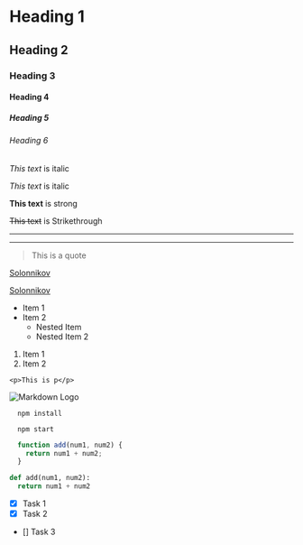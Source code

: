 <!-- heading -->
# Heading 1
## Heading 2
### Heading 3
#### Heading 4
##### Heading 5
###### Heading 6

<!-- Italics -->
*This text* is italic

_This text_ is italic

<!-- Strong -->
**This text** is strong

<!-- Strikethrough -->
~~This text~~ is Strikethrough

<!-- Horizontal rule -->
___
---
<!-- Blockquote -->
> This is a quote

<!-- Links -->
[Solonnikov](awwcor.com)
<!-- Links -->
[Solonnikov](awwcor.com "Solonnikov")

<!-- UL -->
* Item 1
* Item 2
  * Nested Item
  * Nested Item 2

<!-- OL -->
1. Item 1
2. Item 2

<!-- Inline code block -->
`<p>This is p</p>`

<!-- image -->
![Markdown Logo](https://markdown-here.com/img/icon256.png)

<!-- github markdown -->
<!-- code block -->
```
  npm install

  npm start
```
```javascript
  function add(num1, num2) {
    return num1 + num2;
  }
```

```python
def add(num1, num2):
  return num1 + num2
```
<!-- tables -->
<!-- in source code -->
<!-- task list -->
* [x] Task 1
* [x] Task 2
* [] Task 3